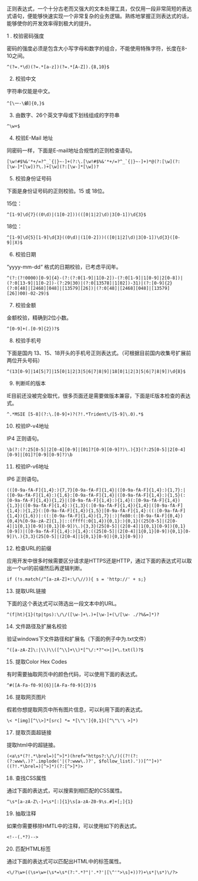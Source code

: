 正则表达式，一个十分古老而又强大的文本处理工具，仅仅用一段非常简短的表达式语句，便能够快速实现一个非常复杂的业务逻辑。熟练地掌握正则表达式的话，能够使你的开发效率得到极大的提升。


1 . 校验密码强度

密码的强度必须是包含大小写字母和数字的组合，不能使用特殊字符，长度在8-10之间。
```
^(?=.*\d)(?=.*[a-z])(?=.*[A-Z]).{8,10}$
```
2. 校验中文

字符串仅能是中文。
```
^[\一-\龥]{0,}$
```
3. 由数字、26个英文字母或下划线组成的字符串

```
^\w+$
```
4. 校验E-Mail 地址

同密码一样，下面是E-mail地址合规性的正则检查语句。
```
[\w!#$%&'*+/=?^_`{|}~-]+(?:\.[\w!#$%&'*+/=?^_`{|}~-]+)*@(?:[\w](?:[\w-]*[\w])?\.)+[\w](?:[\w-]*[\w])?
```
5. 校验身份证号码

下面是身份证号码的正则校验。15 或 18位。

15位：
```
^[1-9]\d{7}((0\d)|(1[0-2]))(([0|1|2]\d)|3[0-1])\d{3}$
```
18位：
```
^[1-9]\d{5}[1-9]\d{3}((0\d)|(1[0-2]))(([0|1|2]\d)|3[0-1])\d{3}([0-9]|X)$
```
6. 校验日期

“yyyy-mm-dd“ 格式的日期校验，已考虑平闰年。
```
^(?:(?!0000)[0-9]{4}-(?:(?:0[1-9]|1[0-2])-(?:0[1-9]|1[0-9]|2[0-8])|(?:0[13-9]|1[0-2])-(?:29|30)|(?:0[13578]|1[02])-31)|(?:[0-9]{2}(?:0[48]|[2468][048]|[13579][26])|(?:0[48]|[2468][048]|[13579][26])00)-02-29)$
```
7. 校验金额

金额校验，精确到2位小数。
```
^[0-9]+(.[0-9]{2})?$
```
8. 校验手机号

下面是国内 13、15、18开头的手机号正则表达式。（可根据目前国内收集号扩展前两位开头号码）
```
^(13[0-9]|14[5|7]|15[0|1|2|3|5|6|7|8|9]|18[0|1|2|3|5|6|7|8|9])\d{8}$
```
9. 判断IE的版本

IE目前还没被完全取代，很多页面还是需要做版本兼容，下面是IE版本检查的表达式。
```
^.*MSIE [5-8](?:\.[0-9]+)?(?!.*Trident\/[5-9]\.0).*$
```
10. 校验IP-v4地址

IP4 正则语句。
```
\b(?:(?:25[0-5]|2[0-4][0-9]|[01]?[0-9][0-9]?)\.){3}(?:25[0-5]|2[0-4][0-9]|[01]?[0-9][0-9]?)\b
```
11. 校验IP-v6地址

IP6 正则语句。
```
(([0-9a-fA-F]{1,4}:){7,7}[0-9a-fA-F]{1,4}|([0-9a-fA-F]{1,4}:){1,7}:|([0-9a-fA-F]{1,4}:){1,6}:[0-9a-fA-F]{1,4}|([0-9a-fA-F]{1,4}:){1,5}(:[0-9a-fA-F]{1,4}){1,2}|([0-9a-fA-F]{1,4}:){1,4}(:[0-9a-fA-F]{1,4}){1,3}|([0-9a-fA-F]{1,4}:){1,3}(:[0-9a-fA-F]{1,4}){1,4}|([0-9a-fA-F]{1,4}:){1,2}(:[0-9a-fA-F]{1,4}){1,5}|[0-9a-fA-F]{1,4}:((:[0-9a-fA-F]{1,4}){1,6})|:((:[0-9a-fA-F]{1,4}){1,7}|:)|fe80:(:[0-9a-fA-F]{0,4}){0,4}%[0-9a-zA-Z]{1,}|::(ffff(:0{1,4}){0,1}:){0,1}((25[0-5]|(2[0-4]|1{0,1}[0-9]){0,1}[0-9])\.){3,3}(25[0-5]|(2[0-4]|1{0,1}[0-9]){0,1}[0-9])|([0-9a-fA-F]{1,4}:){1,4}:((25[0-5]|(2[0-4]|1{0,1}[0-9]){0,1}[0-9])\.){3,3}(25[0-5]|(2[0-4]|1{0,1}[0-9]){0,1}[0-9]))
```
12. 检查URL的前缀

应用开发中很多时候需要区分请求是HTTPS还是HTTP，通过下面的表达式可以取出一个url的前缀然后再逻辑判断。
```
if (!s.match(/^[a-zA-Z]+:\/\//)){ s = 'http://' + s;}
```
13. 提取URL链接

下面的这个表达式可以筛选出一段文本中的URL。
```
^(f|ht){1}(tp|tps):\/\/([\w-]+\.)+[\w-]+(\/[\w- ./?%&=]*)?
```
14. 文件路径及扩展名校验

验证windows下文件路径和扩展名（下面的例子中为.txt文件）
```
^([a-zA-Z]\:|\\)\\([^\\]+\\)*[^\/:*?"<>|]+\.txt(l)?$
```
15. 提取Color Hex Codes

有时需要抽取网页中的颜色代码，可以使用下面的表达式。
```
^#([A-Fa-f0-9]{6}|[A-Fa-f0-9]{3})$
```
16. 提取网页图片

假若你想提取网页中所有图片信息，可以利用下面的表达式。
```
\< *[img][^\\>]*[src] *= *[\"\']{0,1}([^\"\'\ >]*)
```
17. 提取页面超链接

提取html中的超链接。
```
(<a\s*(?!.*\brel=)[^>]*)(href="https?:\/\/)((?!(?:(?:www\.)?'.implode('|(?:www\.)?', $follow_list).'))[^"]+)"((?!.*\brel=)[^>]*)(?:[^>]*)>
```
18. 查找CSS属性

通过下面的表达式，可以搜索到相匹配的CSS属性。
```
^\s*[a-zA-Z\-]+\s*[:]{1}\s[a-zA-Z0-9\s.#]+[;]{1}
```
19. 抽取注释

如果你需要移除HMTL中的注释，可以使用如下的表达式。
```
<!--(.*?)-->
```
20. 匹配HTML标签

通过下面的表达式可以匹配出HTML中的标签属性。
```
<\/?\w+((\s+\w+(\s*=\s*(?:".*?"|'.*?'|[\^'">\s]+))?)+\s*|\s*)\/?>
```
